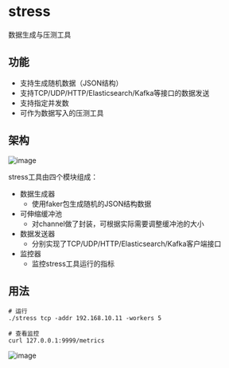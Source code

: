 # stress
数据生成与压测工具

## 功能
- 支持生成随机数据（JSON结构）
- 支持TCP/UDP/HTTP/Elasticsearch/Kafka等接口的数据发送
- 支持指定并发数
- 可作为数据写入的压测工具

## 架构
![image](https://user-images.githubusercontent.com/38099986/111066821-f8289900-84fb-11eb-95e3-46d3cd1aef18.png)

stress工具由四个模块组成：
- 数据生成器
  - 使用faker包生成随机的JSON结构数据 
- 可伸缩缓冲池
  - 对channel做了封装，可根据实际需要调整缓冲池的大小
- 数据发送器
  - 分别实现了TCP/UDP/HTTP/Elasticsearch/Kafka客户端接口
- 监控器
  - 监控stress工具运行的指标 

## 用法
```
# 运行
./stress tcp -addr 192.168.10.11 -workers 5

# 查看监控
curl 127.0.0.1:9999/metrics
```
![image](https://user-images.githubusercontent.com/38099986/111067327-bbaa6c80-84fe-11eb-8237-2f598ccd6fb6.png)






